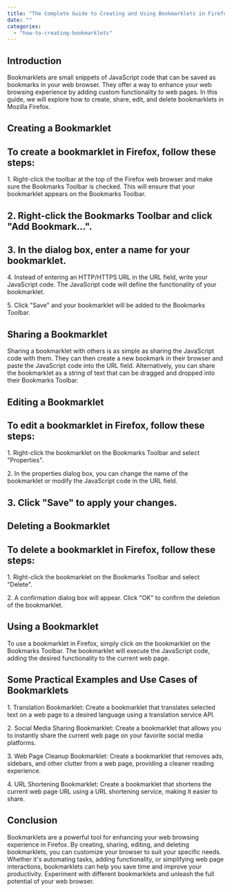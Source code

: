 ```yaml
---
title: "The Complete Guide to Creating and Using Bookmarklets in Firefox"
date: ""
categories: 
  - "how-to-creating-bookmarklets"
---
```


## Introduction

Bookmarklets are small snippets of JavaScript code that can be saved as bookmarks in your web browser. They offer a way to enhance your web browsing experience by adding custom functionality to web pages. In this guide, we will explore how to create, share, edit, and delete bookmarklets in Mozilla Firefox.

## Creating a Bookmarklet

## To create a bookmarklet in Firefox, follow these steps:

1\. Right-click the toolbar at the top of the Firefox web browser and make sure the Bookmarks Toolbar is checked. This will ensure that your bookmarklet appears on the Bookmarks Toolbar.

## 2\. Right-click the Bookmarks Toolbar and click "Add Bookmark...".

## 3\. In the dialog box, enter a name for your bookmarklet.

4\. Instead of entering an HTTP/HTTPS URL in the URL field, write your JavaScript code. The JavaScript code will define the functionality of your bookmarklet.

5\. Click "Save" and your bookmarklet will be added to the Bookmarks Toolbar.

## Sharing a Bookmarklet

Sharing a bookmarklet with others is as simple as sharing the JavaScript code with them. They can then create a new bookmark in their browser and paste the JavaScript code into the URL field. Alternatively, you can share the bookmarklet as a string of text that can be dragged and dropped into their Bookmarks Toolbar.

## Editing a Bookmarklet

## To edit a bookmarklet in Firefox, follow these steps:

1\. Right-click the bookmarklet on the Bookmarks Toolbar and select "Properties".

2\. In the properties dialog box, you can change the name of the bookmarklet or modify the JavaScript code in the URL field.

## 3\. Click "Save" to apply your changes.

## Deleting a Bookmarklet

## To delete a bookmarklet in Firefox, follow these steps:

1\. Right-click the bookmarklet on the Bookmarks Toolbar and select "Delete".

2\. A confirmation dialog box will appear. Click "OK" to confirm the deletion of the bookmarklet.

## Using a Bookmarklet

To use a bookmarklet in Firefox, simply click on the bookmarklet on the Bookmarks Toolbar. The bookmarklet will execute the JavaScript code, adding the desired functionality to the current web page.

## Some Practical Examples and Use Cases of Bookmarklets

1\. Translation Bookmarklet: Create a bookmarklet that translates selected text on a web page to a desired language using a translation service API.

2\. Social Media Sharing Bookmarklet: Create a bookmarklet that allows you to instantly share the current web page on your favorite social media platforms.

3\. Web Page Cleanup Bookmarklet: Create a bookmarklet that removes ads, sidebars, and other clutter from a web page, providing a cleaner reading experience.

4\. URL Shortening Bookmarklet: Create a bookmarklet that shortens the current web page URL using a URL shortening service, making it easier to share.

## Conclusion

Bookmarklets are a powerful tool for enhancing your web browsing experience in Firefox. By creating, sharing, editing, and deleting bookmarklets, you can customize your browser to suit your specific needs. Whether it's automating tasks, adding functionality, or simplifying web page interactions, bookmarklets can help you save time and improve your productivity. Experiment with different bookmarklets and unleash the full potential of your web browser.
